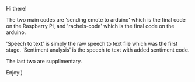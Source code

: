 Hi there!

The two main codes are 'sending emote to arduino' which is the final code on the Raspberry Pi, and 'rachels-code' which is the final code on the arduino.

'Speech to text' is simply the raw speech to text file which was the first stage.
'Sentiment analysis' is the speech to text with added sentiment code. 

The last two are supplimentary.

Enjoy:)
